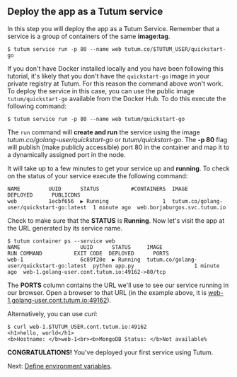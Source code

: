 ## Deploy the app as a Tutum service

In this step you will deploy the app as a Tutum Service. Remember that a service is a group of containers of the same **image:tag**. 

``` 
$ tutum service run -p 80 --name web tutum.co/$TUTUM_USER/quickstart-go
```

If you don't have Docker installed locally and you have been following this tutorial, it's likely that you don't have the `quickstart-go` image in your private registry at Tutum. For this reason the command above won't work. To deploy the service in this case, you can use the public image `tutum/quickstart-go` available from the Docker Hub. To do this execute the following command:

``` 
$ tutum service run -p 80 --name web tutum/quickstart-go
```

The `run` command will **create and run** the service using the image *tutum.co/golang-user/quickstart-go* or *tutum/quickstart-go*. The **-p 80** flag will publish (make publicly accessible) port 80 in the container and map it to a dynamically assigned port in the node. 

It will take up to a few minutes to get your service up and **running**. To check on the status of your service execute the following command:

```
NAME         UUID      STATUS          #CONTAINERS  IMAGE                                      DEPLOYED      PUBLICDNS
web          1ecbf656  ▶ Running                 1  tutum.co/golang-user/quickstart-go:latest  1 minute ago  web.borjaburgos.svc.tutum.io
```

Check to make sure that the **STATUS** is **Running**. Now let's visit the app at the URL generated by its service name. 

```
$ tutum container ps --service web
NAME                   UUID      STATUS     IMAGE                                          RUN COMMAND          EXIT CODE  DEPLOYED      PORTS
web-1                  6c89f20e  ▶ Running  tutum.co/golang-user/quickstart-go:latest  python app.py                   1 minute ago  web-1.golang-user.cont.tutum.io:49162->80/tcp
```

The **PORTS** column contains the URL we'll use to see our service running in our browser. Open a browser to that URL (in the example above, it is [web-1.golang-user.cont.tutum.io:49162](web-1.golang-user.cont.tutum.io:49162)). 

Alternatively, you can use *curl*:

    $ curl web-1.$TUTUM_USER.cont.tutum.io:49162
    <h1>hello, world</h1>
    <b>Hostname: </b>web-1<br><b>MongoDB Status: </b>Not available%

**CONGRATULATIONS!** You've deployed your first service using Tutum.

Next: [Define environment variables](https://tutum.freshdesk.com/support/solutions/articles/5000559794).

